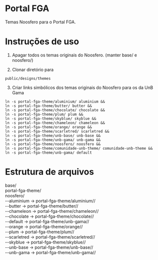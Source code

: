 Portal FGA
================
Temas Noosfero para o Portal FGA.


Instruções de uso
=================

1. Apagar todos os temas originais do Noosfero.
(manter base/ e noosfero/)

2. Clonar diretório para 

```
public/designs/themes
```

3. Criar links simbólicos dos temas originais do Noosfero para os da UnB Gama

```
ln -s portal-fga-theme/aluminium/ aluminium &&
ln -s portal-fga-theme/butter/ butter &&
ln -s portal-fga-theme/chocolate/ chocolate &&
ln -s portal-fga-theme/plum/ plum &&
ln -s portal-fga-theme/skyblue/ skyblue &&
ln -s portal-fga-theme/chameleon/ chameleon &&
ln -s portal-fga-theme/orange/ orange &&
ln -s portal-fga-theme/scarletred/ scarletred &&
ln -s portal-fga-theme/unb-base/ unb-base &&
ln -s portal-fga-theme/unb-gama/ unb-gama &&
ln -s portal-fga-theme/noosfero/ noosfero &&
ln -s portal-fga-theme/comunidade-unb-theme/ comunidade-unb-theme &&
ln -s portal-fga-theme/unb-gama/ default 
```


Estrutura de arquivos
=====================

base/ <br />
portal-fga-theme/ <br />
noosfero/ <br />
--aluminium -> portal-fga-theme/aluminium// <br />
--butter -> portal-fga-theme/butter// <br />
--chameleon -> portal-fga-theme/chameleon// <br />
--chocolate -> portal-fga-theme/chocolate// <br />
--default -> portal-fga-theme/unb-gama// <br />
--orange -> portal-fga-theme/orange// <br />
--plum -> portal-fga-theme/plum// <br />
--scarletred -> portal-fga-theme/scarletred// <br />
--skyblue -> portal-fga-theme/skyblue// <br />
--unb-base -> portal-fga-theme/unb-base// <br />
--unb-gama -> portal-fga-theme/unb-gama// <br />


